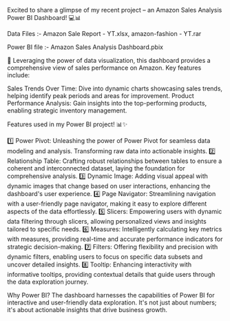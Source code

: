 Excited to share a glimpse of my recent project – an Amazon Sales Analysis Power BI Dashboard! 💻📊

Data Files :- Amazon Sale Report - YT.xlsx, amazon-fashion - YT.rar

Power BI file :- Amazon Sales Analysis Dashboard.pbix

🚀 Leveraging the power of data visualization, this dashboard provides a comprehensive view of sales performance on Amazon. Key features include:

Sales Trends Over Time: Dive into dynamic charts showcasing sales trends, helping identify peak periods and areas for improvement.
Product Performance Analysis: Gain insights into the top-performing products, enabling strategic inventory management.

Features used in my Power BI project! 📊✨

1️⃣ Power Pivot: Unleashing the power of Power Pivot for seamless data modeling and analysis. Transforming raw data into actionable insights.
2️⃣ Relationship Table: Crafting robust relationships between tables to ensure a coherent and interconnected dataset, laying the foundation for comprehensive analysis.
3️⃣ Dynamic Image: Adding visual appeal with dynamic images that change based on user interactions, enhancing the dashboard's user experience.
4️⃣ Page Navigator: Streamlining navigation with a user-friendly page navigator, making it easy to explore different aspects of the data effortlessly.
5️⃣ Slicers: Empowering users with dynamic data filtering through slicers, allowing personalized views and insights tailored to specific needs.
6️⃣ Measures: Intelligently calculating key metrics with measures, providing real-time and accurate performance indicators for strategic decision-making.
7️⃣ Filters: Offering flexibility and precision with dynamic filters, enabling users to focus on specific data subsets and uncover detailed insights.
8️⃣ Tooltip: Enhancing interactivity with informative tooltips, providing contextual details that guide users through the data exploration journey.

Why Power BI? The dashboard harnesses the capabilities of Power BI for interactive and user-friendly data exploration. It's not just about numbers; it's about actionable insights that drive business growth.

